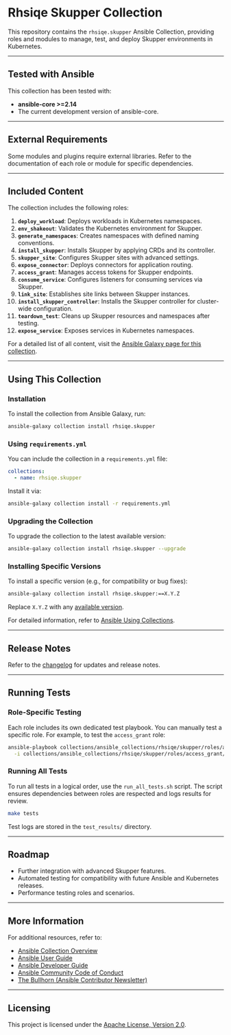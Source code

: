 # Rhsiqe Skupper Collection

This repository contains the `rhsiqe.skupper` Ansible Collection, providing roles and modules to manage, test, and deploy Skupper environments in Kubernetes.

---

## Tested with Ansible

This collection has been tested with:
- **ansible-core >=2.14** 
- The current development version of ansible-core.

---

## External Requirements

Some modules and plugins require external libraries. Refer to the documentation of each role or module for specific dependencies.

---

## Included Content

The collection includes the following roles:

1. **`deploy_workload`**: Deploys workloads in Kubernetes namespaces.
2. **`env_shakeout`**: Validates the Kubernetes environment for Skupper.
3. **`generate_namespaces`**: Creates namespaces with defined naming conventions.
4. **`install_skupper`**: Installs Skupper by applying CRDs and its controller.
5. **`skupper_site`**: Configures Skupper sites with advanced settings.
6. **`expose_connector`**: Deploys connectors for application routing.
7. **`access_grant`**: Manages access tokens for Skupper endpoints.
8. **`consume_service`**: Configures listeners for consuming services via Skupper.
9. **`link_site`**: Establishes site links between Skupper instances.
10. **`install_skupper_controller`**: Installs the Skupper controller for cluster-wide configuration.
11. **`teardown_test`**: Cleans up Skupper resources and namespaces after testing.
12. **`expose_service`**: Exposes services in Kubernetes namespaces.

For a detailed list of all content, visit the [Ansible Galaxy page for this collection](https://galaxy.ansible.com/rhsiqe/skupper).

---

## Using This Collection

### Installation

To install the collection from Ansible Galaxy, run:

```bash
ansible-galaxy collection install rhsiqe.skupper
```

### Using `requirements.yml`

You can include the collection in a `requirements.yml` file:

```yaml
collections:
  - name: rhsiqe.skupper
```

Install it via:

```bash
ansible-galaxy collection install -r requirements.yml
```

### Upgrading the Collection

To upgrade the collection to the latest available version:

```bash
ansible-galaxy collection install rhsiqe.skupper --upgrade
```

### Installing Specific Versions

To install a specific version (e.g., for compatibility or bug fixes):

```bash
ansible-galaxy collection install rhsiqe.skupper:==X.Y.Z
```

Replace `X.Y.Z` with any [available version](https://galaxy.ansible.com/rhsiqe/skupper).

For detailed information, refer to [Ansible Using Collections](https://docs.ansible.com/ansible/latest/user_guide/collections_using.html).

---

## Release Notes

Refer to the [changelog](https://github.com/ansible-collections/REPONAMEHERE/tree/main/CHANGELOG.rst) for updates and release notes.

---

## Running Tests

### Role-Specific Testing

Each role includes its own dedicated test playbook. You can manually test a specific role. For example, to test the `access_grant` role:

```bash
ansible-playbook collections/ansible_collections/rhsiqe/skupper/roles/access_grant/tests/test_playbook.yml \
  -i collections/ansible_collections/rhsiqe/skupper/roles/access_grant/tests/inventory/hosts.yml
```

### Running All Tests

To run all tests in a logical order, use the `run_all_tests.sh` script. The script ensures dependencies between roles are respected and logs results for review.

```bash
make tests
```

Test logs are stored in the `test_results/` directory.

---

## Roadmap

- Further integration with advanced Skupper features.
- Automated testing for compatibility with future Ansible and Kubernetes releases.
- Performance testing roles and scenarios.

---

## More Information

For additional resources, refer to:
- [Ansible Collection Overview](https://github.com/ansible-collections/overview)
- [Ansible User Guide](https://docs.ansible.com/ansible/latest/user_guide/index.html)
- [Ansible Developer Guide](https://docs.ansible.com/ansible/latest/dev_guide/index.html)
- [Ansible Community Code of Conduct](https://docs.ansible.com/ansible/latest/community/code_of_conduct.html)
- [The Bullhorn (Ansible Contributor Newsletter)](https://docs.ansible.com/ansible/latest/community/communication.html#the-bullhorn)

---

## Licensing

This project is licensed under the [Apache License, Version 2.0](https://www.apache.org/licenses/LICENSE-2.0).